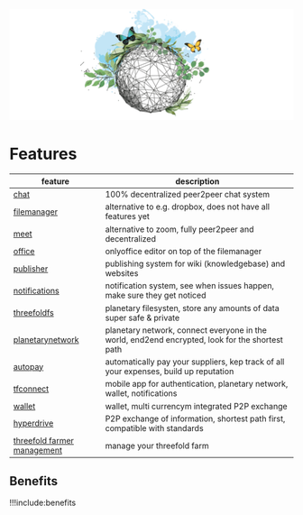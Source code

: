 ![](img/features.png)

# Features

| feature                                              | description                                                                                     |
| ---------------------------------------------------- | ----------------------------------------------------------------------------------------------- |
| [chat](twin_chat)                                         | 100% decentralized peer2peer chat system                                                        |
| [filemanager](filemanager)                           | alternative to e.g. dropbox, does not have all features yet                                     |
| [meet](meet)                                         | alternative to zoom, fully peer2peer and decentralized                                          |
| [office](office)                                     | onlyoffice editor on top of the filemanager                                                     |
| [publisher](threefold:publisher)                               | publishing system for wiki (knowledgebase) and websites                                         |
| [notifications](notifications)                       | notification system, see when issues happen, make sure they get noticed                         |
| [threefoldfs](threefoldfs)                           | planetary filesysten, store any amounts of data super safe & private                            |
| [planetarynetwork](planetarynetwork)                 | planetary network, connect everyone in the world, end2end encrypted, look for the shortest path |
| [autopay](threefold:autopay)                                   | automatically pay your suppliers, kep track of all your expenses, build up reputation           |
| [tfconnect](threefold:tfconnect)                                | mobile app for authentication, planetary network, wallet, notifications                         |
| [wallet](wallet)                                     | wallet, multi currencym integrated P2P exchange                                                 |
| [hyperdrive](hyperdrive)                             | P2P exchange of information, shortest path first, compatible with standards                     |
| [threefold farmer management](threefold_farmer_mgmt) | manage your threefold farm                                                                      |

## Benefits

!!!include:benefits